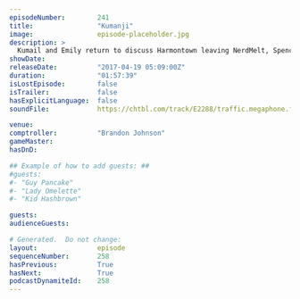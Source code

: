 ```yaml
---
episodeNumber:        241
title:                "Kumanji"
image:                episode-placeholder.jpg
description: >
  Kumail and Emily return to discuss Harmontown leaving NerdMelt, Spencer & Schrab provide color commentary while Brandon Johnson and Doug Benson get to meet Dan's newest rap character, Peanut Jones. Featuring Dan Harmon, Jeff B. Davis, Spencer Crittende...
showDate:             
releaseDate:          "2017-04-19 05:09:00Z"
duration:             "01:57:39"
isLostEpisode:        false
isTrailer:            false
hasExplicitLanguage:  false
soundFile:            https://chtbl.com/track/E2288/traffic.megaphone.fm/STA5143422799.mp3?updated=1596757203

venue:                
comptroller:          "Brandon Johnson"
gameMaster:           
hasDnD:               

## Example of how to add guests: ##
#guests:
#- "Guy Pancake"
#- "Lady Omelette"
#- "Kid Hashbrown"

guests:
audienceGuests:

# Generated.  Do not change:
layout:               episode
sequenceNumber:       258
hasPrevious:          True
hasNext:              True
podcastDynamiteId:    258
---
```


<!-- The episode description will be rendered here -->
<!-- Add your content below here -->

